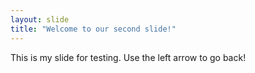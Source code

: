 ```yaml
---
layout: slide
title: "Welcome to our second slide!"
---
```

This is my slide for testing.
Use the left arrow to go back!
